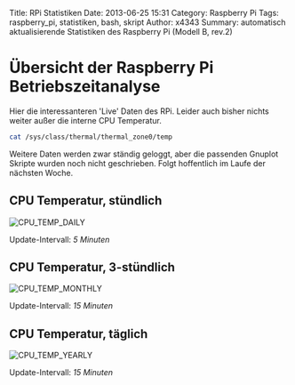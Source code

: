 Title: RPi Statistiken
Date: 2013-06-25 15:31
Category: Raspberry Pi
Tags: raspberry_pi, statistiken, bash, skript
Author: x4343
Summary: automatisch aktualisierende Statistiken des Raspberry Pi (Modell B, rev.2)

# Übersicht der Raspberry Pi Betriebszeitanalyse

Hier die interessanteren 'Live' Daten des RPi.
Leider auch bisher nichts weiter außer die interne CPU Temperatur.

``` bash
cat /sys/class/thermal/thermal_zone0/temp
``` 

Weitere Daten werden zwar ständig geloggt, aber die passenden Gnuplot Skripte wurden noch nicht geschrieben.
Folgt hoffentlich im Laufe der nächsten Woche.

## CPU Temperatur, stündlich

![CPU_TEMP_DAILY](/static/pictures/cpu_temp_1h.png)

Update-Intervall: *5 Minuten*

## CPU Temperatur, 3-stündlich

![CPU_TEMP_MONTHLY](/static/pictures/cpu_temp_3h.png)

Update-Intervall: *15 Minuten*

## CPU Temperatur, täglich

![CPU_TEMP_YEARLY](/static/pictures/cpu_temp_1d.png)

Update-Intervall: *15 Minuten*
